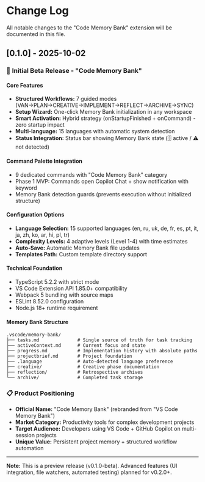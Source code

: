 # Change Log

All notable changes to the "Code Memory Bank" extension will be documented in this file.

## [0.1.0] - 2025-10-02

### 🎉 **Initial Beta Release - "Code Memory Bank"**

#### **Core Features**
- **Structured Workflows:** 7 guided modes (VAN→PLAN→CREATIVE→IMPLEMENT→REFLECT→ARCHIVE→SYNC)
- **Setup Wizard:** One-click Memory Bank initialization in any workspace
- **Smart Activation:** Hybrid strategy (onStartupFinished + onCommand) - zero startup impact
- **Multi-language:** 15 languages with automatic system detection
- **Status Integration:** Status bar showing Memory Bank state (🗄️ active / ⚠️ not detected)

#### **Command Palette Integration**
- 9 dedicated commands with "Code Memory Bank" category
- Phase 1 MVP: Commands open Copilot Chat + show notification with keyword
- Memory Bank detection guards (prevents execution without initialized structure)

#### **Configuration Options**
- **Language Selection:** 15 supported languages (en, ru, uk, de, fr, es, pt, it, ja, zh, ko, ar, hi, pl, tr)
- **Complexity Levels:** 4 adaptive levels (Level 1-4) with time estimates
- **Auto-Save:** Automatic Memory Bank file updates
- **Templates Path:** Custom template directory support

#### **Technical Foundation**
- TypeScript 5.2.2 with strict mode
- VS Code Extension API 1.85.0+ compatibility  
- Webpack 5 bundling with source maps
- ESLint 8.52.0 configuration
- Node.js 18+ runtime requirement

#### **Memory Bank Structure**
```
.vscode/memory-bank/
├── tasks.md              # Single source of truth for task tracking
├── activeContext.md      # Current focus and state
├── progress.md           # Implementation history with absolute paths
├── projectbrief.md       # Project foundation
├── .language             # Auto-detected language preference
├── creative/             # Creative phase documentation
├── reflection/           # Retrospective archives
└── archive/              # Completed task storage
```

### 📋 **Product Positioning**
- **Official Name:** "Code Memory Bank" (rebranded from "VS Code Memory Bank")
- **Market Category:** Productivity tools for complex development projects
- **Target Audience:** Developers using VS Code + GitHub Copilot on multi-session projects
- **Unique Value:** Persistent project memory + structured workflow automation

---

**Note:** This is a preview release (v0.1.0-beta). Advanced features (UI integration, file watchers, automated testing) planned for v0.2.0+.
